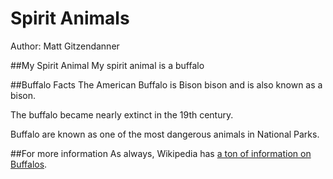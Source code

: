 # Spirit Animals
Author: Matt Gitzendanner

##My Spirit Animal
My spirit animal is a buffalo

##Buffalo Facts
The American Buffalo is Bison bison and is also known as a bison.

The buffalo became nearly extinct in the 19th century.

Buffalo are known as one of the most dangerous animals in National Parks.

##For more information
As always, Wikipedia has [a ton of information on Buffalos](http://en.wikipedia.org/wiki/American_bison).
